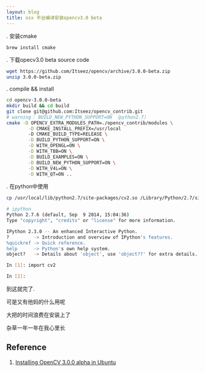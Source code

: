 ```yaml
---
layout: blog
title: osx 平台编译安装opencv3.0 beta 
---
```


. 安装cmake

``` bash
brew install cmake
```
. 下载opecv3.0 beta source code

``` bash
wget https://github.com/Itseez/opencv/archive/3.0.0-beta.zip
unzip 3.0.0-beta.zip
```


. compile && install

``` bash
cd opencv-3.0.0-beta
mkdir build && cd build
git clone git@github.com:Itseez/opencv_contrib.git
# warning： BUILD_NEW_PYTHON_SUPPORT=ON （python2.7）
cmake -D OPENCV_EXTRA_MODULES_PATH=./opencv_contrib/modules \
        -D CMAKE_INSTALL_PREFIX=/usr/local
        -D CMAKE_BUILD_TYPE=RELEASE \
        -D BUILD_PYTHON_SUPPORT=ON \
        -D WITH_OPENGL=ON \
        -D WITH_TBB=ON \
        -D BUILD_EXAMPLES=ON \
        -D BUILD_NEW_PYTHON_SUPPORT=ON \
        -D WITH_V4L=ON \
        -D WITH_QT=ON ..
```


. 在python中使用

``` bash
cp /usr/local/lib/python2.7/site-packages/cv2.so /Library/Python/2.7/site-packages

# ipython
Python 2.7.6 (default, Sep  9 2014, 15:04:36)
Type "copyright", "credits" or "license" for more information.

IPython 2.3.0 -- An enhanced Interactive Python.
?         -> Introduction and overview of IPython's features.
%quickref -> Quick reference.
help      -> Python's own help system.
object?   -> Details about 'object', use 'object??' for extra details.

In [1]: import cv2

In [2]:
```


到这就完了.

可是又有他妈的什么用呢

大把的时间浪费在安装上了

杂草一年一年在我心里长

Reference
----
1. [Installing OpenCV 3.0.0 alpha in Ubuntu](https://elementztechblog.wordpress.com/2014/09/10/405/)